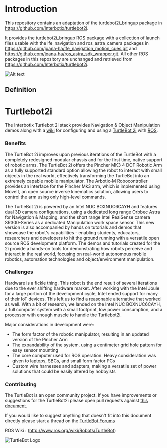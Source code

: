 # Introduction

This repository contains an adaptation of the turtlebot2i_bringup package in https://github.com/Interbotix/turtlebot2i.

It provides the turtlebot2i_bringup ROS package with a collection of launch files usable with the lfe_navigation and ros_astra_camera packages in https://github.com/joana-ha/lfe_navigation_motion_cues.git and https://github.com/joana-ha/ros_astra_sdk_wrapper.git. All other ROS packages in this repository are unchanged and retrieved from https://github.com/Interbotix/turtlebot2i.

![Alt text](https://www.trossenrobotics.com/Shared/images/PImages/turtlebot2i/step4-3.jpg "Turtlebot2i")

## Definition

Turtlebot2i
=========

The Interbotix Turtlebot 2i stack provides Navigation &amp; Object Manipulation demos along with a [wiki](https://github.com/Interbotix/turtlebot2i/wiki) for configuring and using a [TurtleBot 2i](https://www.interbotix.com/interbotix-turtlebot-2i-mobile-ros-platform.aspx) with [ROS](http://www.ros.org).

### Benefits

The TurtleBot 2i improves upon previous iterations of the TurtleBot with a completely redesigned modular chassis and for the first time, native support of robotic arms. The TurtleBot 2i offers the Pincher MK3 4 DOF Robotic Arm as a fully supported standard option allowing the robot to interact with small objects in the real world, effectively transforming the TurtleBot into an extremely capable mobile manipulator. The Arbotix-M Robocontroller provides an interface for the Pincher Mk3 arm, which is implemented using MoveIt, an open source inverse kinematics solution, allowing users to control the arm using only high-level commands.

The TurtleBot 2i is powered by an Intel NUC BOXNUC6CAYH and features dual 3D camera configurations, using a dedicated long range Orbbec Astra for Navigation & Mapping, and the short range Intel RealSense camera SR300-Series as a dedicated Manipulation work space sensor. This new version is also accompanied by hands on tutorials and demos that showcase the robot's capabilities - enabling students, educators, researchers and developers to hit the ground running with a versatile open source ROS development platform. The demos and tutorials created for the 2i provide a hands-on tools for demonstrating how robots perceive and interact in the real world, focusing on real-world autonomous mobile robotics, automation technologies and object/environment manipulation.

### Challenges

Hardware is a fickle thing. This robot is the end result of several iterations due to the ever shifting hardware market. After working with the Intel Joule for a large portion of the development cycle, Intel ended support for many of their IoT devices. This left us to find a reasonable alternative that worked as well. With a bit of research, we landed on the Intel NUC BOXNUC6CAYH, a full computer system with a small footprint, low power consumption, and a processor with enough muscle to handle the Turtlebot2i.

Major considerations in development were:

* The form factor of the robotic manipulator, resulting in an updated version of the Pincher Arm
* The expandability of the system, using a centimeter grid hole pattern for easy sensor mounting
* The core computer used for ROS operation. Heavy consideration was given to laptops, SBCs, and small form factor PCs
* Custom wire harnesses and adapters, making a versatile set of power solutions that could be easily altered by hobbyists

### Contributing

The TurtleBot is an open community project.
If you have improvements or suggestions for the TurtleBot2i please open pull requests against [this document](https://github.com/Interbotix/turtlebot2i).

If you would like to suggest anything that doesn't fit into this document directly please start a thread on the [TurtleBot Forums](http://discourse.ros.org/c/turtlebot)

ROS Wiki : (http://www.ros.org/wiki/Robots/TurtleBot)


![TurtleBot Logo](http://www.turtlebot.com/assets/images/turtlebot_logo.png)

